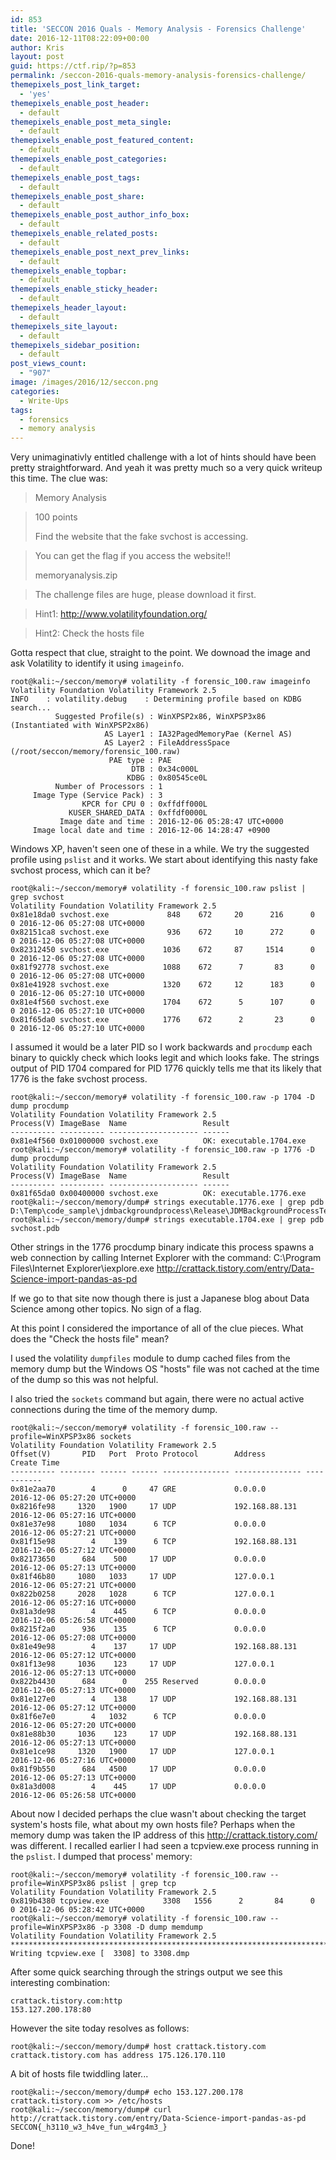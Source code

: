 ```yaml
---
id: 853
title: 'SECCON 2016 Quals - Memory Analysis - Forensics Challenge'
date: 2016-12-11T08:22:09+00:00
author: Kris
layout: post
guid: https://ctf.rip/?p=853
permalink: /seccon-2016-quals-memory-analysis-forensics-challenge/
themepixels_post_link_target:
  - 'yes'
themepixels_enable_post_header:
  - default
themepixels_enable_post_meta_single:
  - default
themepixels_enable_post_featured_content:
  - default
themepixels_enable_post_categories:
  - default
themepixels_enable_post_tags:
  - default
themepixels_enable_post_share:
  - default
themepixels_enable_post_author_info_box:
  - default
themepixels_enable_related_posts:
  - default
themepixels_enable_post_next_prev_links:
  - default
themepixels_enable_topbar:
  - default
themepixels_enable_sticky_header:
  - default
themepixels_header_layout:
  - default
themepixels_site_layout:
  - default
themepixels_sidebar_position:
  - default
post_views_count:
  - "907"
image: /images/2016/12/seccon.png
categories:
  - Write-Ups
tags:
  - forensics
  - memory analysis
---
```

Very unimaginativly entitled challenge with a lot of hints should have been pretty straightforward. And yeah it was pretty much so a very quick writeup this time. The clue was:

> Memory Analysis
  
> 100 points
> 
> Find the website that the fake svchost is accessing.
  
> You can get the flag if you access the website!!
> 
> memoryanalysis.zip
  
> The challenge files are huge, please download it first.
  
> Hint1: http://www.volatilityfoundation.org/
  
> Hint2: Check the hosts file

Gotta respect that clue, straight to the point. We downoad the image and ask Volatility to identify it using `imageinfo`. 
```
root@kali:~/seccon/memory# volatility -f forensic_100.raw imageinfo
Volatility Foundation Volatility Framework 2.5
INFO    : volatility.debug    : Determining profile based on KDBG search...
          Suggested Profile(s) : WinXPSP2x86, WinXPSP3x86 (Instantiated with WinXPSP2x86)
                     AS Layer1 : IA32PagedMemoryPae (Kernel AS)
                     AS Layer2 : FileAddressSpace (/root/seccon/memory/forensic_100.raw)
                      PAE type : PAE
                           DTB : 0x34c000L
                          KDBG : 0x80545ce0L
          Number of Processors : 1
     Image Type (Service Pack) : 3
                KPCR for CPU 0 : 0xffdff000L
             KUSER_SHARED_DATA : 0xffdf0000L
           Image date and time : 2016-12-06 05:28:47 UTC+0000
     Image local date and time : 2016-12-06 14:28:47 +0900

```
 

Windows XP, haven't seen one of these in a while. We try the suggested profile using `pslist` and it works. We start about identifying this nasty fake svchost process, which can it be? 
```
root@kali:~/seccon/memory# volatility -f forensic_100.raw pslist | grep svchost
Volatility Foundation Volatility Framework 2.5
0x81e18da0 svchost.exe             848    672     20      216      0      0 2016-12-06 05:27:08 UTC+0000                                 
0x82151ca8 svchost.exe             936    672     10      272      0      0 2016-12-06 05:27:08 UTC+0000                                 
0x82312450 svchost.exe            1036    672     87     1514      0      0 2016-12-06 05:27:08 UTC+0000                                 
0x81f92778 svchost.exe            1088    672      7       83      0      0 2016-12-06 05:27:08 UTC+0000                                 
0x81e41928 svchost.exe            1320    672     12      183      0      0 2016-12-06 05:27:10 UTC+0000                                 
0x81e4f560 svchost.exe            1704    672      5      107      0      0 2016-12-06 05:27:10 UTC+0000                                 
0x81f65da0 svchost.exe            1776    672      2       23      0      0 2016-12-06 05:27:10 UTC+0000                                 
```
 

I assumed it would be a later PID so I work backwards and `procdump` each binary to quickly check which looks legit and which looks fake. The strings output of PID 1704 compared for PID 1776 quickly tells me that its likely that 1776 is the fake svchost process. 
```
root@kali:~/seccon/memory# volatility -f forensic_100.raw -p 1704 -D dump procdump
Volatility Foundation Volatility Framework 2.5
Process(V) ImageBase  Name                 Result
---------- ---------- -------------------- ------
0x81e4f560 0x01000000 svchost.exe          OK: executable.1704.exe
root@kali:~/seccon/memory# volatility -f forensic_100.raw -p 1776 -D dump procdump
Volatility Foundation Volatility Framework 2.5
Process(V) ImageBase  Name                 Result
---------- ---------- -------------------- ------
0x81f65da0 0x00400000 svchost.exe          OK: executable.1776.exe
root@kali:~/seccon/memory/dump# strings executable.1776.exe | grep pdb
D:\Temp\code_sample\jdmbackgroundprocess\Release\JDMBackgroundProcessTest.pdb
root@kali:~/seccon/memory/dump# strings executable.1704.exe | grep pdb
svchost.pdb
```
 

Other strings in the 1776 procdump binary indicate this process spawns a web connection by calling Internet Explorer with the command: C:\Program Files\Internet Explorer\iexplore.exe http://crattack.tistory.com/entry/Data-Science-import-pandas-as-pd

If we go to that site now though there is just a Japanese blog about Data Science among other topics. No sign of a flag.

At this point I considered the importance of all of the clue pieces. What does the "Check the hosts file" mean?
   
I used the volatility `dumpfiles` module to dump cached files from the memory dump but the Windows OS "hosts" file was not cached at the time of the dump so this was not helpful.

I also tried the `sockets` command but again, there were no actual active connections during the time of the memory dump. 
```
root@kali:~/seccon/memory# volatility -f forensic_100.raw --profile=WinXPSP3x86 sockets
Volatility Foundation Volatility Framework 2.5
Offset(V)       PID   Port  Proto Protocol        Address         Create Time
---------- -------- ------ ------ --------------- --------------- -----------
0x81e2aa70        4      0     47 GRE             0.0.0.0         2016-12-06 05:27:20 UTC+0000
0x8216fe98     1320   1900     17 UDP             192.168.88.131  2016-12-06 05:27:16 UTC+0000
0x81e37e98     1080   1034      6 TCP             0.0.0.0         2016-12-06 05:27:21 UTC+0000
0x81f15e98        4    139      6 TCP             192.168.88.131  2016-12-06 05:27:12 UTC+0000
0x82173650      684    500     17 UDP             0.0.0.0         2016-12-06 05:27:13 UTC+0000
0x81f46b80     1080   1033     17 UDP             127.0.0.1       2016-12-06 05:27:21 UTC+0000
0x822b0258     2028   1028      6 TCP             127.0.0.1       2016-12-06 05:27:16 UTC+0000
0x81a3de98        4    445      6 TCP             0.0.0.0         2016-12-06 05:26:58 UTC+0000
0x8215f2a0      936    135      6 TCP             0.0.0.0         2016-12-06 05:27:08 UTC+0000
0x81e49e98        4    137     17 UDP             192.168.88.131  2016-12-06 05:27:12 UTC+0000
0x81f13e98     1036    123     17 UDP             127.0.0.1       2016-12-06 05:27:13 UTC+0000
0x822b4430      684      0    255 Reserved        0.0.0.0         2016-12-06 05:27:13 UTC+0000
0x81e127e0        4    138     17 UDP             192.168.88.131  2016-12-06 05:27:12 UTC+0000
0x81f6e7e0        4   1032      6 TCP             0.0.0.0         2016-12-06 05:27:20 UTC+0000
0x81e88b30     1036    123     17 UDP             192.168.88.131  2016-12-06 05:27:13 UTC+0000
0x81e1ce98     1320   1900     17 UDP             127.0.0.1       2016-12-06 05:27:16 UTC+0000
0x81f9b550      684   4500     17 UDP             0.0.0.0         2016-12-06 05:27:13 UTC+0000
0x81a3d008        4    445     17 UDP             0.0.0.0         2016-12-06 05:26:58 UTC+0000
```
 

About now I decided perhaps the clue wasn't about checking the target system's hosts file, what about my own hosts file? Perhaps when the memory dump was taken the IP address of this http://crattack.tistory.com/ was different. I recalled earlier I had seen a tcpview.exe process running in the `pslist`. I dumped that process' memory: 
```
root@kali:~/seccon/memory# volatility -f forensic_100.raw --profile=WinXPSP3x86 pslist | grep tcp
Volatility Foundation Volatility Framework 2.5
0x819b4380 tcpview.exe            3308   1556      2       84      0      0 2016-12-06 05:28:42 UTC+0000                                 
root@kali:~/seccon/memory# volatility -f forensic_100.raw --profile=WinXPSP3x86 -p 3308 -D dump memdump
Volatility Foundation Volatility Framework 2.5
************************************************************************
Writing tcpview.exe [  3308] to 3308.dmp

```
 

After some quick searching through the strings output we see this interesting combination: 
```
crattack.tistory.com:http
153.127.200.178:80
```
 

However the site today resolves as follows: 
```
root@kali:~/seccon/memory/dump# host crattack.tistory.com
crattack.tistory.com has address 175.126.170.110
```
 

A bit of hosts file twiddling later... 
```
root@kali:~/seccon/memory/dump# echo 153.127.200.178 crattack.tistory.com >> /etc/hosts
root@kali:~/seccon/memory/dump# curl http://crattack.tistory.com/entry/Data-Science-import-pandas-as-pd
SECCON{_h3110_w3_h4ve_fun_w4rg4m3_}
```

Done!